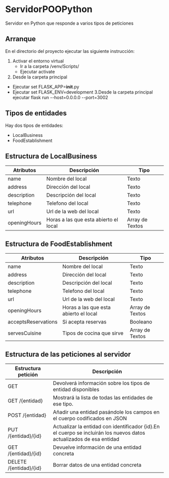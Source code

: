 # ServidorPOOPython
Servidor en Python que responde a varios tipos de peticiones

## Arranque 
En el directorio del proyecto ejecutar las siguiente instrucción:

1. Activar el entorno virtual
   - Ir a la carpeta /venv/Scripts/
   - Ejecutar activate
2. Desde la carpeta principal
  - Ejecutar set FLASK_APP=__init__.py
  - Ejecutar set FLASK_ENV=development
3.Desde la carpeta principal ejecutar
  flask run --host=0.0.0.0 --port=3002

## Tipos de entidades
Hay dos tipos de entidades:
- LocalBusiness
- FoodEstablishment

## Estructura de LocalBusiness

| Atributos | Descripción | Tipo |
| ---- | ---- | ---- |
| name | Nombre del local  | Texto |
| address | Dirección del local | Texto |
| description | Descripción del local | Texto |
| telephone | Telefono del local | Texto |
| url | Url de la web del local | Texto |
| openingHours | Horas a las que esta abierto el local | Array de Textos |

## Estructura de FoodEstablishment

| Atributos | Descripción | Tipo |
| ---- | ---- | ---- |
| name | Nombre del local  | Texto |
| address | Dirección del local | Texto |
| description | Descripción del local | Texto |
| telephone | Telefono del local | Texto |
| url | Url de la web del local | Texto |
| openingHours | Horas a las que esta abierto el local | Array de Textos |
| acceptsReservations | Si acepta reservas | Booleano |
| servesCuisine | Tipos de cocina que sirve | Array de Textos |

## Estructura de las peticiones al servidor

| Estructura petición | Descripción |
| ---- | ---- |
| GET <url> | Devolverá información sobre los tipos de entidad disponibles |
| GET <url>/{entidad} | Mostrará la lista de todas las entidades de ese tipo. |
| POST <url>/{entidad} | Añadir una entidad pasándole los campos en el cuerpo codificados en JSON |
| PUT <url>/{entidad}/{id} | Actualizar la entidad con identificador {id}.En el cuerpo se incluirán los nuevos datos actualizados de esa entidad |
| GET <url>/{entidad}/{id} | Devuelve información de una entidad concreta |
| DELETE <url>/{entidad}/{id} | Borrar datos de una entidad concreta |

